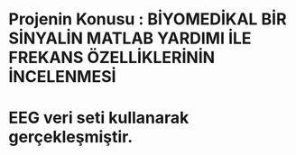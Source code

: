 # Projenin Konusu : BİYOMEDİKAL BİR SİNYALİN MATLAB YARDIMI İLE FREKANS ÖZELLİKLERİNİN İNCELENMESİ 
# EEG veri seti kullanarak gerçekleşmiştir.
